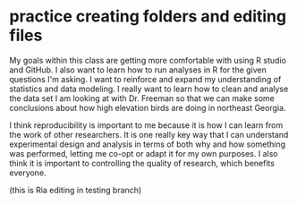 # practice creating folders and editing files

My goals within this class are getting more comfortable with
using R studio and GitHub. I also want to learn how to run 
analyses in R for the given questions I'm asking. I want to 
reinforce and expand my understanding of statistics and data modeling.
I really want to learn how to clean and analyse the data
set I am looking at with Dr. Freeman so that we can make some 
conclusions about how high elevation birds are doing in 
northeast Georgia.

I think reproducibility is important to me because it is how I can
learn from the work of other researchers. It is one really key way
that I can understand experimental design and analysis in terms
of both why and how something was performed, letting me co-opt or
adapt it for my own purposes. I also think it is important to 
controlling the quality of research, which benefits everyone.

(this is Ria editing in testing branch)

